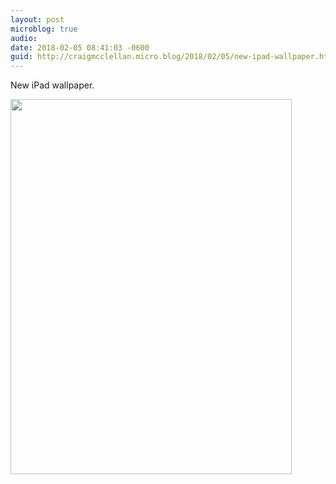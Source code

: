 ```yaml
---
layout: post
microblog: true
audio: 
date: 2018-02-05 08:41:03 -0600
guid: http://craigmcclellan.micro.blog/2018/02/05/new-ipad-wallpaper.html
---
```

New iPad wallpaper.

<img src="http://craigmcclellan.com/uploads/2018/6029c0a27a.jpg" width="450" height="600" />
